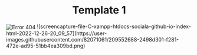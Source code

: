 <h1 align="center">Template 1</h1>
<img align="center" src="https://user-images.githubusercontent.com/82071061/209514938-b6a4a085-696a-46d9-8bb8-50ae4dc64e84.png" alt="Error 404" />
![screencapture-file-C-xampp-htdocs-sociala-github-io-index-html-2022-12-26-20_09_57](https://user-images.githubusercontent.com/82071061/209552688-2498d301-f281-472e-ad95-51bb4ea309bd.png)
